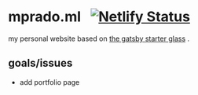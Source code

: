 # mprado.ml &nbsp; [![Netlify Status](https://api.netlify.com/api/v1/badges/2a50d69c-c86c-4bf2-ae00-7a9e0f1535fc/deploy-status)](https://app.netlify.com/sites/mprado/deploys)
my personal website based on [the gatsby starter glass](https://github.com/yinkakun/gatsby-starter-glass) .


## goals/issues
* add portfolio page
